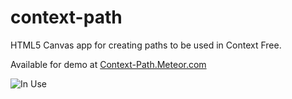 context-path
============

HTML5 Canvas app for creating paths to be used in Context Free.

Available for demo at <a href="http://context-path.meteor.com">Context-Path.Meteor.com</a>

<img src="http://i.imgur.com/x029L.png" alt="In Use" />
